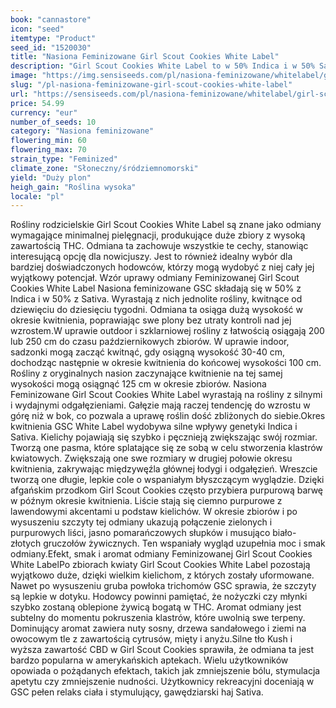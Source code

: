```yaml
---
book: "cannastore"
icon: "seed"
itemtype: "Product"
seed_id: "1520030"
title: "Nasiona Feminizowane Girl Scout Cookies White Label"
description: "Girl Scout Cookies White Label to w 50% Indica i w 50% Sativa. Ta topowa odmiana z Kalifornii ma sosnowo-cytrusowy aromat i relaksująco-gawędziarski haj."
image: "https://img.sensiseeds.com/pl/nasiona-feminizowane/whitelabel/girl-scout-cookies-image.png"
slug: "/pl-nasiona-feminizowane-girl-scout-cookies-white-label"
url: "https://sensiseeds.com/pl/nasiona-feminizowane/whitelabel/girl-scout-cookies?a_aid=cannastore"
price: 54.99
currency: "eur"
number_of_seeds: 10
category: "Nasiona feminizowane"
flowering_min: 60
flowering_max: 70
strain_type: "Feminized"
climate_zone: "Słoneczny/śródziemnomorski"
yield: "Duży plon"
heigh_gain: "Roślina wysoka"
locale: "pl"
---
```

Rośliny rodzicielskie Girl Scout Cookies White Label są znane jako odmiany wymagające minimalnej pielęgnacji, produkujące duże zbiory z wysoką zawartością THC. Odmiana ta zachowuje wszystkie te cechy, stanowiąc interesującą opcję dla nowicjuszy. Jest to również idealny wybór dla bardziej doświadczonych hodowców, którzy mogą wydobyć z niej cały jej wyjątkowy potencjał. Wzór uprawy odmiany Feminizowanej Girl Scout Cookies White Label Nasiona feminizowane GSC składają się w 50% z Indica i w 50% z Sativa. Wyrastają z nich jednolite rośliny, kwitnące od dziewięciu do dziesięciu tygodni. Odmiana ta osiąga dużą wysokość w okresie kwitnienia, poprawiając swe plony bez utraty kontroli nad jej wzrostem.W uprawie outdoor i szklarniowej rośliny z łatwością osiągają 200 lub 250 cm do czasu październikowych zbiorów. W uprawie indoor, sadzonki mogą zacząć kwitnąć, gdy osiągną wysokość 30-40 cm, dochodząc następnie w okresie kwitnienia do końcowej wysokości 100 cm. Rośliny z oryginalnych nasion zaczynające kwitnienie na tej samej wysokości mogą osiągnąć 125 cm w okresie zbiorów. Nasiona Feminizowane Girl Scout Cookies White Label wyrastają na rośliny z silnymi i wydajnymi odgałęzieniami. Gałęzie mają raczej tendencję do wzrostu w górę niż w bok, co pozwala a uprawę roślin dość zbliżonych do siebie.Okres kwitnienia GSC White Label wydobywa silne wpływy genetyki Indica i Sativa. Kielichy pojawiają się szybko i pęcznieją zwiększając swój rozmiar. Tworzą one pasma, które splatające się ze sobą w celu stworzenia klastrów kwiatowych. Zwiększają one swe rozmiary w drugiej połowie okresu kwitnienia, zakrywając międzywęźla głównej łodygi i odgałęzień. Wreszcie tworzą one długie, lepkie cole o wspaniałym błyszczącym wyglądzie. Dzięki afgańskim przodkom Girl Scout Cookies często przybiera purpurową barwę w późnym okresie kwitnienia. Liście stają się ciemno purpurowe z lawendowymi akcentami u podstaw kielichów. W okresie zbiorów i po wysuszeniu szczyty tej odmiany ukazują połączenie zielonych i purpurowych liści, jasno pomarańczowych słupków i musująco biało-złotych gruczołów żywicznych. Ten wspaniały wygląd uzupełnia moc i smak odmiany.Efekt, smak i aromat odmiany Feminizowanej Girl Scout Cookies White LabelPo zbiorach kwiaty Girl Scout Cookies White Label pozostają wyjątkowo duże, dzięki wielkim kielichom, z których zostały uformowane. Nawet po wysuszeniu gruba powłoka trichomów GSC sprawia, że szczyty są lepkie w dotyku. Hodowcy powinni pamiętać, że nożyczki czy młynki szybko zostaną oblepione żywicą bogatą w THC. Aromat odmiany jest subtelny do momentu pokruszenia klastrów, które uwolnią swe terpeny. Dominujący aromat zawiera nuty sosny, drzewa sandałowego i ziemi na owocowym tle z zawartością cytrusów, mięty i anyżu.Silne tło Kush i wyższa zawartość CBD w Girl Scout Cookies sprawiła, że odmiana ta jest bardzo popularna w amerykańskich aptekach. Wielu użytkowników opowiada o pożądanych efektach, takich jak zmniejszenie bólu, stymulacja apetytu czy zmniejszenie nudności. Użytkownicy rekreacyjni doceniają w GSC pełen relaks ciała i stymulujący, gawędziarski haj Sativa.
